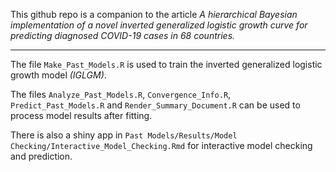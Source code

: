This github repo is a companion to the article *A hierarchical Bayesian implementation of a novel inverted generalized logistic growth curve for predicting diagnosed COVID-19 cases in 68 countries.*

---

The file `Make_Past_Models.R` is used to train the inverted generalized logistic growth model *(IGLGM)*.

The files `Analyze_Past_Models.R`, `Convergence_Info.R`, `Predict_Past_Models.R` and `Render_Summary_Document.R` can be used to process model results after fitting.

There is also a shiny app in `Past Models/Results/Model Checking/Interactive_Model_Checking.Rmd` for interactive model checking and prediction.